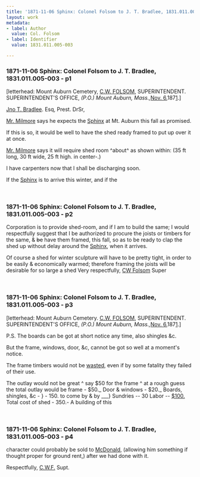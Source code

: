 ```yaml
---
title: '1871-11-06 Sphinx: Colonel Folsom to J. T. Bradlee, 1831.011.005-003'
layout: work
metadata:
- label: Author
  value: Col. Folsom
- label: Identifier
  value: 1831.011.005-003

---
```

<div class="pages">
<div id="page-1076605">
<h3><a name="page-1076605">1871-11-06 Sphinx: Colonel Folsom to J. T. Bradlee, 1831.011.005-003 - p1</a></h3>
<div class="page-content">
<p>[letterhead:<span class='line-break'> </span><span class='depth3' depth='3' title='Mount Auburn Cemetery,'>Mount Auburn Cemetery,</span><span class='line-break'> </span><a href='/pages/subjects/52528' title='Folsom, Charles W.'>C.W. FOLSOM</a>,<span class='line-break'> </span>SUPERINTENDENT.<span class='line-break'> </span>SUPERINTENDENT'S OFFICE,<span class='line-break'> </span><i>(P.O.) Mount Auburn, Mass.,</i><date when='1871-11-06'><ins>Nov. 6.</ins>187<ins>1</ins></date>.]</p>
<p><a href='/pages/subjects/52526' title='Bradlee, John T.'>Jno T. Bradlee</a>. Esq,<span class='line-break'> </span>Prest. DrSr,</p>
<p><a href='/pages/subjects/52527' title='Milmore, Martin'>Mr. Milmore</a><span class='line-break'> </span>says he expects the <a href='/pages/subjects/54544' title='Sphinx'>Sphinx</a> at<span class='line-break'> </span>Mt. Auburn this fall as prom<span class='line-break'></span>ised.</p>
<p>If this is<span class='line-break'> </span>so, it would be well to<span class='line-break'> </span>have the shed ready  framed<span class='line-break'> </span>to put up over it at once.</p>
<p><a href='/pages/subjects/52527' title='Milmore, Martin'>Mr. Milmore</a> says it<span class='line-break'> </span>will require shed room ^about^ as shown<span class='line-break'> </span>within: (35 ft long, 30 ft wide, <span class='line-break'> </span>25 ft high.<span class='line-break'> </span>in center-.)</p>
<p>I have carpenters<span class='line-break'> </span>now that I shall be discharging<span class='line-break'> </span>soon.</p>
<p>If the <a href='/pages/subjects/54544' title='Sphinx'>Sphinx</a> is to<span class='line-break'> </span>arrive this winter, and if the</p>
</div>
</div>
<br />
<div id="page-1076606">
<h3><a name="page-1076606">1871-11-06 Sphinx: Colonel Folsom to J. T. Bradlee, 1831.011.005-003 - p2</a></h3>
<div class="page-content">
<p>Corporation is to provide <span class='line-break'> </span>shed-room, and if I<span class='line-break'> </span>am to build the same;<span class='line-break'> </span>I would respectfully sug<span class='line-break'></span>gest that I be authoriz<span class='line-break'></span>ed to procure the joists or<span class='line-break'> </span>timbers for the same, &amp; <del>be</del><span class='line-break'> </span>have them framed, this fall, so<span class='line-break'> </span>as to be ready to clap the shed<span class='line-break'> </span>up without delay around<span class='line-break'> </span>the <a href='/pages/subjects/54544' title='Sphinx'>Sphinx</a>, when it arrives.</p>
<p>Of course a shed<span class='line-break'> </span>for winter sculpture will<span class='line-break'> </span>have to be pretty tight, in<span class='line-break'> </span>order to be easily &amp; economically<span class='line-break'> </span>warmed; therefore framing the<span class='line-break'> </span>joists will be desirable for so<span class='line-break'> </span>large a shed <span class='line-break'></span>Very respectfully,<span class='line-break'> </span><a href='/pages/subjects/52528' title='Folsom, Charles W.'>CW Folsom</a><span class='line-break'> </span>Super</p>
</div>
</div>
<br />
<div id="page-1076607">
<h3><a name="page-1076607">1871-11-06 Sphinx: Colonel Folsom to J. T. Bradlee, 1831.011.005-003 - p3</a></h3>
<div class="page-content">
<p>[letterhead:<span class='line-break'> </span><span class='depth3' depth='3' title='Mount Auburn Cemetery.'>Mount Auburn Cemetery.</span><span class='line-break'> </span><a href='/pages/subjects/52528' title='Folsom, Charles W.'>C.W. FOLSOM</a>,<span class='line-break'> </span>SUPERINTENDENT.<span class='line-break'> </span>SUPERINTENDENT'S OFFICE,<span class='line-break'> </span><i>(P.O.) Mount Auburn, Mass.,</i><date when='1871-11-06'><ins>Nov. 6.</ins>187<ins>1</ins></date>.]</p>
<p>P.S. The boards can<span class='line-break'> </span>be got at short notice any time,<span class='line-break'> </span>also shingles &amp;c.</p>
<p>But<span class='line-break'> </span>the frame, windows, door, &amp;c,<span class='line-break'> </span>cannot be got so well at a<span class='line-break'> </span>moment's notice.</p>
<p>The frame timbers<span class='line-break'> </span>would not be <ins>wasted</ins>, even if by<span class='line-break'> </span>some fatality they failed of their<span class='line-break'> </span>use.</p>
<p>The outlay would not<span class='line-break'> </span>be great ^ say $50 for the frame ^ at a rough guess<span class='line-break'> </span>the total outlay would be<span class='line-break'> </span>frame - $50._<span class='line-break'> </span>Door &amp; windows - $20._<span class='line-break'> </span>Boards, shingles, &amp;c - } - 150.<span class='line-break'> </span>to come by &amp; by ___}<span class='line-break'> </span>Sundries -- 30<span class='line-break'> </span>Labor -- <ins>$100.</ins><span class='line-break'> </span>Total cost of shed - 350.-<span class='line-break'> </span>A building of this</p>
</div>
</div>
<br />
<div id="page-1076608">
<h3><a name="page-1076608">1871-11-06 Sphinx: Colonel Folsom to J. T. Bradlee, 1831.011.005-003 - p4</a></h3>
<div class="page-content">
<p>character could probably be<span class='line-break'> </span>sold to <a href='/pages/subjects/64030' title='McDonald, Alexander'>McDonald</a>, (allowing<span class='line-break'> </span>him something if thought proper<span class='line-break'> </span>for ground rent,) after we<span class='line-break'> </span>had done with it.</p>
<p>Respectfully,<span class='line-break'> </span><a href='/pages/subjects/52528' title='Folsom, Charles W.'>C.W.F.</a><span class='line-break'> </span>Supt.</p>
</div>
</div>
<br />
</div>
